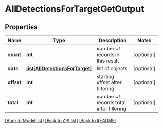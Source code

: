 # AllDetectionsForTargetGetOutput

## Properties
Name | Type | Description | Notes
------------ | ------------- | ------------- | -------------
**count** | **int** | number of records in this result | [optional] 
**data** | [**list[AllDetectionsForTarget]**](AllDetectionsForTarget.md) | list of objects | [optional] 
**offset** | **int** | starting offset after filtering | [optional] 
**total** | **int** | number of records total after filtering | [optional] 

[[Back to Model list]](../README.md#documentation-for-models) [[Back to API list]](../README.md#documentation-for-api-endpoints) [[Back to README]](../README.md)


